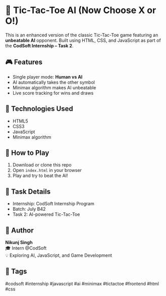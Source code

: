 # 🤖 Tic-Tac-Toe AI (Now Choose X or O!)

This is an enhanced version of the classic Tic-Tac-Toe game featuring an **unbeatable AI** opponent. Built using HTML, CSS, and JavaScript as part of the **CodSoft Internship – Task 2**.

## 🎮 Features
- Single player mode: **Human vs AI**
- AI automatically takes the other symbol
- Minimax algorithm makes AI unbeatable
- Live score tracking for wins and draws

## 🧠 Technologies Used
- HTML5
- CSS3 
- JavaScript 
- Minimax algorithm

## 📝 How to Play
1. Download or clone this repo
2. Open `index.html` in your browser
3. Play and try to beat the AI!

## 🧾 Task Details
- Internship: CodSoft Internship Program
- Batch: July B42
- Task 2: AI-powered Tic-Tac-Toe

## 👤 Author
**Nikunj Singh**  
🎓 Intern @CodSoft  
💡 Exploring AI, JavaScript, and Game Development

## 🔖 Tags
#codsoft #internship #javascript #ai #minimax #tictactoe #frontend #html #css